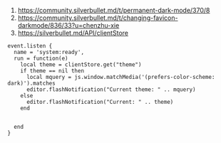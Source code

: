 
1. https://community.silverbullet.md/t/permanent-dark-mode/370/8
2. https://community.silverbullet.md/t/changing-favicon-darkmode/836/33?u=chenzhu-xie
3. https://silverbullet.md/API/clientStore

```space-lua
event.listen {
  name = 'system:ready',
  run = function(e)
    local theme = clientStore.get("theme")
    if theme == nil then
      local mquery = js.window.matchMedia('(prefers-color-scheme: dark)').matches
      editor.flashNotification("Current theme: " .. mquery)
    else
      editor.flashNotification("Current: " .. theme)
    end
    
    
  end
}
```
